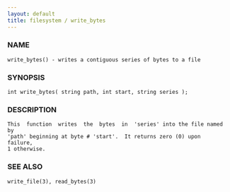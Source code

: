 ```yaml
---
layout: default
title: filesystem / write_bytes
---
```


### NAME

    write_bytes() - writes a contiguous series of bytes to a file


### SYNOPSIS

    int write_bytes( string path, int start, string series );


### DESCRIPTION

    This  function  writes  the  bytes  in  'series' into the file named by
    'path' beginning at byte # 'start'.  It returns zero (0) upon  failure,
    1 otherwise.


### SEE ALSO

    write_file(3), read_bytes(3)
